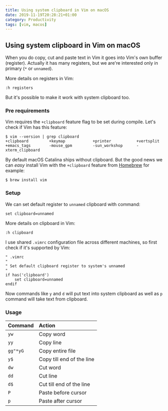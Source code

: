 ```yaml
---
title: Using system clipboard in Vim on macOS
date: 2019-11-19T20:28:21+01:00
category: Productivity
tags: [vim, macos]
---
```


## Using system clipboard in Vim on macOS

When you do copy, cut and paste text in Vim it goes into Vim's own buffer (register).
Actually it has many registers, but we are're interested only in primary (`*` or `unnamed`).

More details on registers in Vim:

```vim
:h registers
```

But it's possible to make it work with system clipboard too.


### Pre requirements

Vim requires the `+clipboard` feature flag to be set during compile.
Let's check if Vim has this feature:

```console
$ vim --version | grep clipboard
+clipboard         +keymap            +printer           +vertsplit
+emacs_tags        -mouse_gpm         -sun_workshop      -xterm_clipboard
```

By default macOS Catalina ships without clipboard. But the good news
we can _easy_ install Vim with the `+clipboard` feature from [Homebrew](https://brew.sh) for example:

```console
$ brew install vim
```

### Setup

We can set default register to `unnamed` clipboard with command:

```vim
set clipboard=unnamed
```

More details on clipboard in Vim:

```vim
:h clipboard
```

I use shared `.vimrc` configuration file across different machines,
so first check if it's supported by Vim:

```vim
" .vimrc
"
" Set default clipboard register to system's unnamed
"
if has('clipboard')
    set clipboard=unnamed
endif
```

Now commands like `y` and `d` will put text into system clipboard
as well as `p` command will take text from clipboard.

### Usage

| Command  | Action                    |
| :------- | :------------------------ |
| `yw`     | Copy word                 |
| `yy`     | Copy line                 |
| `gg"*yG` | Copy entire file          |
| `y$`     | Copy till end of the line |
| `dw`     | Cut word                  |
| `dd`     | Cut line                  |
| `d$`     | Cut till end of the line  |
| `P`      | Paste before cursor       |
| `p`      | Paste after cursor        |
